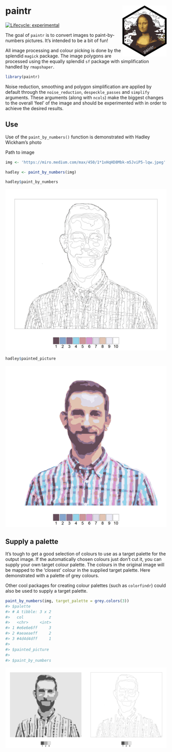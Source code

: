
<!-- README.md is generated from README.Rmd. Please edit that file -->

# paintr <img src='man/figures/logo.png' align="right" height="160" /></a>

<!-- badges: start -->

[![Lifecycle:
experimental](https://img.shields.io/badge/lifecycle-experimental-orange.svg)](https://www.tidyverse.org/lifecycle/#experimental)

<!-- badges: end -->

The goal of `paintr` is to convert images to paint-by-numbers pictures.
It’s intended to be a bit of fun!

All image processing and colour picking is done by the splendid `magick`
package. The image polygons are processed using the equally splendid
`sf` package with simplification handled by `rmapshaper`.

``` r
library(paintr)
```

Noise reduction, smoothing and polygon simplification are applied by
default through the `noise_reduction`, `despeckle_passes` and `simplify`
arguments. These arguments (along with `ncols`) make the biggest changes
to the overall ‘feel’ of the image and should be experimented with in
order to achieve the desired results.

## Use

Use of the `paint_by_numbers()` function is demonstrated with Hadley
Wickham’s photo

Path to image

``` r
img <- 'https://miro.medium.com/max/450/1*1xHqHD8Mbk-m5JviP5-lqw.jpeg'
```

``` r
hadley <- paint_by_numbers(img)
```

``` r
hadley$paint_by_numbers
```

![](man/figures/README-unnamed-chunk-5-1.png)<!-- -->

``` r
hadley$painted_picture
```

![](man/figures/README-unnamed-chunk-6-1.png)<!-- -->

## Supply a palette

It’s tough to get a good selection of colours to use as a target palette
for the output image. If the automatically chosen colours just don’t cut
it, you can supply your own target colour palette. The colours in the
original image will be mapped to the ‘closest’ colour in the supplied
target palette. Here demonstrated with a palette of grey colours.

Other cool packages for creating colour palettes (such as `colorfindr`)
could also be used to supply a target palette.

``` r
paint_by_numbers(img, target_palette = grey.colors(3))
#> $palette
#> # A tibble: 3 x 2
#>   col           z
#>   <chr>     <int>
#> 1 #e6e6e6ff     3
#> 2 #aeaeaeff     2
#> 3 #4d4d4dff     1
#> 
#> $painted_picture
#> 
#> $paint_by_numbers
```

<img src="man/figures/README-unnamed-chunk-7-1.png" width="50%" /><img src="man/figures/README-unnamed-chunk-7-2.png" width="50%" />
